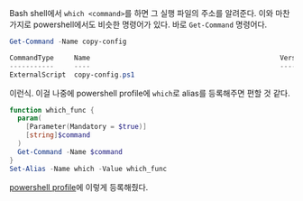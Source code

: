 Bash shell에서 `which <command>`를 하면 그 실행 파일의 주소를 알려준다. 이와 마찬가지로 powershell에서도 비슷한 명령어가 있다. 바로 `Get-Command` 명령어다.
```powershell
Get-Command -Name copy-config

CommandType     Name                                               Version    Source
-----------     ----                                               -------    ------
ExternalScript  copy-config.ps1                                               C:\Users\creat\mydoc\scripts\.pwsh\copy-…
```
이런식. 이걸 나중에 powershell profile에 `which`로 alias를 등록해주면 편할 것 같다.

```powershell
function which_func {
  param(
    [Parameter(Mandatory = $true)]
    [string]$command
  )
  Get-Command -Name $command
}
Set-Alias -Name which -Value which_func
```
[powershell profile](https://github.com/createsejin/mydoc/blob/main/win_configs/pwsh_profile/Microsoft.PowerShell_profile.ps1)에 이렇게 등록해줬다.